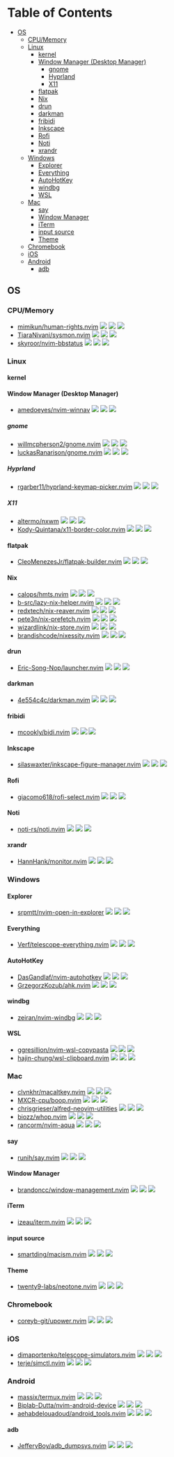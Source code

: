# Table of Contents

<!-- toc -->

- [OS](#os)
  * [CPU/Memory](#cpumemory)
  * [Linux](#linux)
    + [kernel](#kernel)
    + [Window Manager (Desktop Manager)](#window-manager-desktop-manager)
      - [gnome](#gnome)
      - [Hyprland](#hyprland)
      - [X11](#x11)
    + [flatpak](#flatpak)
    + [Nix](#nix)
    + [drun](#drun)
    + [darkman](#darkman)
    + [fribidi](#fribidi)
    + [Inkscape](#inkscape)
    + [Rofi](#rofi)
    + [Noti](#noti)
    + [xrandr](#xrandr)
  * [Windows](#windows)
    + [Explorer](#explorer)
    + [Everything](#everything)
    + [AutoHotKey](#autohotkey)
    + [windbg](#windbg)
    + [WSL](#wsl)
  * [Mac](#mac)
    + [say](#say)
    + [Window Manager](#window-manager)
    + [iTerm](#iterm)
    + [input source](#input-source)
    + [Theme](#theme)
  * [Chromebook](#chromebook)
  * [iOS](#ios)
  * [Android](#android)
    + [adb](#adb)

<!-- tocstop -->

## OS

### CPU/Memory

- [mimikun/human-rights.nvim](https://github.com/mimikun/human-rights.nvim) ![](https://img.shields.io/github/stars/mimikun/human-rights.nvim) ![](https://img.shields.io/github/last-commit/mimikun/human-rights.nvim) ![](https://img.shields.io/github/commit-activity/y/mimikun/human-rights.nvim)
- [TiaraNivani/sysmon.nvim](https://github.com/TiaraNivani/sysmon.nvim) ![](https://img.shields.io/github/stars/TiaraNivani/sysmon.nvim) ![](https://img.shields.io/github/last-commit/TiaraNivani/sysmon.nvim) ![](https://img.shields.io/github/commit-activity/y/TiaraNivani/sysmon.nvim)
- [skyroor/nvim-bbstatus](https://github.com/skyroor/nvim-bbstatus) ![](https://img.shields.io/github/stars/skyroor/nvim-bbstatus) ![](https://img.shields.io/github/last-commit/skyroor/nvim-bbstatus) ![](https://img.shields.io/github/commit-activity/y/skyroor/nvim-bbstatus)

### Linux

#### kernel

#### Window Manager (Desktop Manager)

- [amedoeyes/nvim-winnav](https://github.com/amedoeyes/nvim-winnav) ![](https://img.shields.io/github/stars/amedoeyes/nvim-winnav) ![](https://img.shields.io/github/last-commit/amedoeyes/nvim-winnav) ![](https://img.shields.io/github/commit-activity/y/amedoeyes/nvim-winnav)

##### gnome

- [willmcpherson2/gnome.nvim](https://github.com/willmcpherson2/gnome.nvim) ![](https://img.shields.io/github/stars/willmcpherson2/gnome.nvim) ![](https://img.shields.io/github/last-commit/willmcpherson2/gnome.nvim) ![](https://img.shields.io/github/commit-activity/y/willmcpherson2/gnome.nvim)
- [luckasRanarison/gnome.nvim](https://github.com/luckasRanarison/gnome.nvim) ![](https://img.shields.io/github/stars/luckasRanarison/gnome.nvim) ![](https://img.shields.io/github/last-commit/luckasRanarison/gnome.nvim) ![](https://img.shields.io/github/commit-activity/y/luckasRanarison/gnome.nvim)

##### Hyprland

- [rgarber11/hyprland-keymap-picker.nvim](https://github.com/rgarber11/hyprland-keymap-picker.nvim) ![](https://img.shields.io/github/stars/rgarber11/hyprland-keymap-picker.nvim) ![](https://img.shields.io/github/last-commit/rgarber11/hyprland-keymap-picker.nvim) ![](https://img.shields.io/github/commit-activity/y/rgarber11/hyprland-keymap-picker.nvim)

##### X11

- [altermo/nxwm](https://github.com/altermo/nxwm) ![](https://img.shields.io/github/stars/altermo/nxwm) ![](https://img.shields.io/github/last-commit/altermo/nxwm) ![](https://img.shields.io/github/commit-activity/y/altermo/nxwm)
- [Kody-Quintana/x11-border-color.nvim](https://github.com/Kody-Quintana/x11-border-color.nvim) ![](https://img.shields.io/github/stars/Kody-Quintana/x11-border-color.nvim) ![](https://img.shields.io/github/last-commit/Kody-Quintana/x11-border-color.nvim) ![](https://img.shields.io/github/commit-activity/y/Kody-Quintana/x11-border-color.nvim)

#### flatpak

- [CleoMenezesJr/flatpak-builder.nvim](https://github.com/CleoMenezesJr/flatpak-builder.nvim) ![](https://img.shields.io/github/stars/CleoMenezesJr/flatpak-builder.nvim) ![](https://img.shields.io/github/last-commit/CleoMenezesJr/flatpak-builder.nvim) ![](https://img.shields.io/github/commit-activity/y/CleoMenezesJr/flatpak-builder.nvim)

#### Nix

- [calops/hmts.nvim](https://github.com/calops/hmts.nvim) ![](https://img.shields.io/github/stars/calops/hmts.nvim) ![](https://img.shields.io/github/last-commit/calops/hmts.nvim) ![](https://img.shields.io/github/commit-activity/y/calops/hmts.nvim)
- [b-src/lazy-nix-helper.nvim](https://github.com/b-src/lazy-nix-helper.nvim) ![](https://img.shields.io/github/stars/b-src/lazy-nix-helper.nvim) ![](https://img.shields.io/github/last-commit/b-src/lazy-nix-helper.nvim) ![](https://img.shields.io/github/commit-activity/y/b-src/lazy-nix-helper.nvim)
- [redxtech/nix-reaver.nvim](https://github.com/redxtech/nix-reaver.nvim) ![](https://img.shields.io/github/stars/redxtech/nix-reaver.nvim) ![](https://img.shields.io/github/last-commit/redxtech/nix-reaver.nvim) ![](https://img.shields.io/github/commit-activity/y/redxtech/nix-reaver.nvim)
- [pete3n/nix-prefetch.nvim](https://github.com/pete3n/nix-prefetch.nvim) ![](https://img.shields.io/github/stars/pete3n/nix-prefetch.nvim) ![](https://img.shields.io/github/last-commit/pete3n/nix-prefetch.nvim) ![](https://img.shields.io/github/commit-activity/y/pete3n/nix-prefetch.nvim)
- [wizardlink/nix-store.nvim](https://github.com/wizardlink/nix-store.nvim) ![](https://img.shields.io/github/stars/wizardlink/nix-store.nvim) ![](https://img.shields.io/github/last-commit/wizardlink/nix-store.nvim) ![](https://img.shields.io/github/commit-activity/y/wizardlink/nix-store.nvim)
- [brandishcode/nixessity.nvim](https://github.com/brandishcode/nixessity.nvim) ![](https://img.shields.io/github/stars/brandishcode/nixessity.nvim) ![](https://img.shields.io/github/last-commit/brandishcode/nixessity.nvim) ![](https://img.shields.io/github/commit-activity/y/brandishcode/nixessity.nvim)

#### drun

- [Eric-Song-Nop/launcher.nvim](https://github.com/Eric-Song-Nop/launcher.nvim) ![](https://img.shields.io/github/stars/Eric-Song-Nop/launcher.nvim) ![](https://img.shields.io/github/last-commit/Eric-Song-Nop/launcher.nvim) ![](https://img.shields.io/github/commit-activity/y/Eric-Song-Nop/launcher.nvim)

#### darkman

- [4e554c4c/darkman.nvim](https://github.com/4e554c4c/darkman.nvim) ![](https://img.shields.io/github/stars/4e554c4c/darkman.nvim) ![](https://img.shields.io/github/last-commit/4e554c4c/darkman.nvim) ![](https://img.shields.io/github/commit-activity/y/4e554c4c/darkman.nvim)

#### fribidi

- [mcookly/bidi.nvim](https://github.com/mcookly/bidi.nvim) ![](https://img.shields.io/github/stars/mcookly/bidi.nvim) ![](https://img.shields.io/github/last-commit/mcookly/bidi.nvim) ![](https://img.shields.io/github/commit-activity/y/mcookly/bidi.nvim)

#### Inkscape

- [silaswaxter/inkscape-figure-manager.nvim](https://github.com/silaswaxter/inkscape-figure-manager.nvim) ![](https://img.shields.io/github/stars/silaswaxter/inkscape-figure-manager.nvim) ![](https://img.shields.io/github/last-commit/silaswaxter/inkscape-figure-manager.nvim) ![](https://img.shields.io/github/commit-activity/y/silaswaxter/inkscape-figure-manager.nvim)

#### Rofi

- [giacomo618/rofi-select.nvim](https://github.com/giacomo618/rofi-select.nvim) ![](https://img.shields.io/github/stars/giacomo618/rofi-select.nvim) ![](https://img.shields.io/github/last-commit/giacomo618/rofi-select.nvim) ![](https://img.shields.io/github/commit-activity/y/giacomo618/rofi-select.nvim)

#### Noti

- [noti-rs/noti.nvim](https://github.com/noti-rs/noti.nvim) ![](https://img.shields.io/github/stars/noti-rs/noti.nvim) ![](https://img.shields.io/github/last-commit/noti-rs/noti.nvim) ![](https://img.shields.io/github/commit-activity/y/noti-rs/noti.nvim)

#### xrandr

- [HannHank/monitor.nvim](https://github.com/HannHank/monitor.nvim) ![](https://img.shields.io/github/stars/HannHank/monitor.nvim) ![](https://img.shields.io/github/last-commit/HannHank/monitor.nvim) ![](https://img.shields.io/github/commit-activity/y/HannHank/monitor.nvim)

### Windows

#### Explorer

- [srpmtt/nvim-open-in-explorer](https://github.com/srpmtt/nvim-open-in-explorer) ![](https://img.shields.io/github/stars/srpmtt/nvim-open-in-explorer) ![](https://img.shields.io/github/last-commit/srpmtt/nvim-open-in-explorer) ![](https://img.shields.io/github/commit-activity/y/srpmtt/nvim-open-in-explorer)

#### Everything

- [Verf/telescope-everything.nvim](https://github.com/Verf/telescope-everything.nvim) ![](https://img.shields.io/github/stars/Verf/telescope-everything.nvim) ![](https://img.shields.io/github/last-commit/Verf/telescope-everything.nvim) ![](https://img.shields.io/github/commit-activity/y/Verf/telescope-everything.nvim)

#### AutoHotKey

- [DasGandlaf/nvim-autohotkey](https://github.com/DasGandlaf/nvim-autohotkey) ![](https://img.shields.io/github/stars/DasGandlaf/nvim-autohotkey) ![](https://img.shields.io/github/last-commit/DasGandlaf/nvim-autohotkey) ![](https://img.shields.io/github/commit-activity/y/DasGandlaf/nvim-autohotkey)
- [GrzegorzKozub/ahk.nvim](https://github.com/GrzegorzKozub/ahk.nvim) ![](https://img.shields.io/github/stars/GrzegorzKozub/ahk.nvim) ![](https://img.shields.io/github/last-commit/GrzegorzKozub/ahk.nvim) ![](https://img.shields.io/github/commit-activity/y/GrzegorzKozub/ahk.nvim)

#### windbg

- [zeiran/nvim-windbg](https://github.com/zeiran/nvim-windbg) ![](https://img.shields.io/github/stars/zeiran/nvim-windbg) ![](https://img.shields.io/github/last-commit/zeiran/nvim-windbg) ![](https://img.shields.io/github/commit-activity/y/zeiran/nvim-windbg)

#### WSL

- [ggresillion/nvim-wsl-copypasta](https://github.com/ggresillion/nvim-wsl-copypasta) ![](https://img.shields.io/github/stars/ggresillion/nvim-wsl-copypasta) ![](https://img.shields.io/github/last-commit/ggresillion/nvim-wsl-copypasta) ![](https://img.shields.io/github/commit-activity/y/ggresillion/nvim-wsl-copypasta)
- [hajin-chung/wsl-clipboard.nvim](https://github.com/hajin-chung/wsl-clipboard.nvim) ![](https://img.shields.io/github/stars/hajin-chung/wsl-clipboard.nvim) ![](https://img.shields.io/github/last-commit/hajin-chung/wsl-clipboard.nvim) ![](https://img.shields.io/github/commit-activity/y/hajin-chung/wsl-clipboard.nvim)

### Mac

- [clvnkhr/macaltkey.nvim](https://github.com/clvnkhr/macaltkey.nvim) ![](https://img.shields.io/github/stars/clvnkhr/macaltkey.nvim) ![](https://img.shields.io/github/last-commit/clvnkhr/macaltkey.nvim) ![](https://img.shields.io/github/commit-activity/y/clvnkhr/macaltkey.nvim)
- [MXCR-cpu/boop.nvim](https://github.com/MXCR-cpu/boop.nvim) ![](https://img.shields.io/github/stars/MXCR-cpu/boop.nvim) ![](https://img.shields.io/github/last-commit/MXCR-cpu/boop.nvim) ![](https://img.shields.io/github/commit-activity/y/MXCR-cpu/boop.nvim)
- [chrisgrieser/alfred-neovim-utilities](https://github.com/chrisgrieser/alfred-neovim-utilities) ![](https://img.shields.io/github/stars/chrisgrieser/alfred-neovim-utilities) ![](https://img.shields.io/github/last-commit/chrisgrieser/alfred-neovim-utilities) ![](https://img.shields.io/github/commit-activity/y/chrisgrieser/alfred-neovim-utilities)
- [biozz/whop.nvim](https://github.com/biozz/whop.nvim) ![](https://img.shields.io/github/stars/biozz/whop.nvim) ![](https://img.shields.io/github/last-commit/biozz/whop.nvim) ![](https://img.shields.io/github/commit-activity/y/biozz/whop.nvim)
- [rancorm/nvim-aqua](https://github.com/rancorm/nvim-aqua) ![](https://img.shields.io/github/stars/rancorm/nvim-aqua) ![](https://img.shields.io/github/last-commit/rancorm/nvim-aqua) ![](https://img.shields.io/github/commit-activity/y/rancorm/nvim-aqua)

#### say

- [runih/say.nvim](https://github.com/runih/say.nvim) ![](https://img.shields.io/github/stars/runih/say.nvim) ![](https://img.shields.io/github/last-commit/runih/say.nvim) ![](https://img.shields.io/github/commit-activity/y/runih/say.nvim)

#### Window Manager

- [brandoncc/window-management.nvim](https://github.com/brandoncc/window-management.nvim) ![](https://img.shields.io/github/stars/brandoncc/window-management.nvim) ![](https://img.shields.io/github/last-commit/brandoncc/window-management.nvim) ![](https://img.shields.io/github/commit-activity/y/brandoncc/window-management.nvim)

#### iTerm

- [izeau/iterm.nvim](https://github.com/izeau/iterm.nvim) ![](https://img.shields.io/github/stars/izeau/iterm.nvim) ![](https://img.shields.io/github/last-commit/izeau/iterm.nvim) ![](https://img.shields.io/github/commit-activity/y/izeau/iterm.nvim)

#### input source

- [smartding/macism.nvim](https://github.com/smartding/macism.nvim) ![](https://img.shields.io/github/stars/smartding/macism.nvim) ![](https://img.shields.io/github/last-commit/smartding/macism.nvim) ![](https://img.shields.io/github/commit-activity/y/smartding/macism.nvim)

#### Theme

- [twenty9-labs/neotone.nvim](https://github.com/twenty9-labs/neotone.nvim) ![](https://img.shields.io/github/stars/twenty9-labs/neotone.nvim) ![](https://img.shields.io/github/last-commit/twenty9-labs/neotone.nvim) ![](https://img.shields.io/github/commit-activity/y/twenty9-labs/neotone.nvim)

### Chromebook

- [coreyb-git/upower.nvim](https://github.com/coreyb-git/upower.nvim) ![](https://img.shields.io/github/stars/coreyb-git/upower.nvim) ![](https://img.shields.io/github/last-commit/coreyb-git/upower.nvim) ![](https://img.shields.io/github/commit-activity/y/coreyb-git/upower.nvim)

### iOS

- [dimaportenko/telescope-simulators.nvim](https://github.com/dimaportenko/telescope-simulators.nvim) ![](https://img.shields.io/github/stars/dimaportenko/telescope-simulators.nvim) ![](https://img.shields.io/github/last-commit/dimaportenko/telescope-simulators.nvim) ![](https://img.shields.io/github/commit-activity/y/dimaportenko/telescope-simulators.nvim)
- [terje/simctl.nvim](https://github.com/terje/simctl.nvim) ![](https://img.shields.io/github/stars/terje/simctl.nvim) ![](https://img.shields.io/github/last-commit/terje/simctl.nvim) ![](https://img.shields.io/github/commit-activity/y/terje/simctl.nvim)

### Android

- [massix/termux.nvim](https://github.com/massix/termux.nvim) ![](https://img.shields.io/github/stars/massix/termux.nvim) ![](https://img.shields.io/github/last-commit/massix/termux.nvim) ![](https://img.shields.io/github/commit-activity/y/massix/termux.nvim)
- [Biplab-Dutta/nvim-android-device](https://github.com/Biplab-Dutta/nvim-android-device) ![](https://img.shields.io/github/stars/Biplab-Dutta/nvim-android-device) ![](https://img.shields.io/github/last-commit/Biplab-Dutta/nvim-android-device) ![](https://img.shields.io/github/commit-activity/y/Biplab-Dutta/nvim-android-device)
- [aehabdelouadoud/android_tools.nvim](https://github.com/aehabdelouadoud/android_tools.nvim) ![](https://img.shields.io/github/stars/aehabdelouadoud/android_tools.nvim) ![](https://img.shields.io/github/last-commit/aehabdelouadoud/android_tools.nvim) ![](https://img.shields.io/github/commit-activity/y/aehabdelouadoud/android_tools.nvim)

#### adb

- [JefferyBoy/adb_dumpsys.nvim](https://github.com/JefferyBoy/adb_dumpsys.nvim) ![](https://img.shields.io/github/stars/JefferyBoy/adb_dumpsys.nvim) ![](https://img.shields.io/github/last-commit/JefferyBoy/adb_dumpsys.nvim) ![](https://img.shields.io/github/commit-activity/y/JefferyBoy/adb_dumpsys.nvim)

